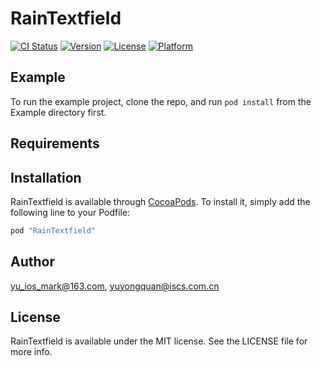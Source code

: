 # RainTextfield

[![CI Status](http://img.shields.io/travis/yu_ios_mark@163.com/RainTextfield.svg?style=flat)](https://travis-ci.org/yu_ios_mark@163.com/RainTextfield)
[![Version](https://img.shields.io/cocoapods/v/RainTextfield.svg?style=flat)](http://cocoapods.org/pods/RainTextfield)
[![License](https://img.shields.io/cocoapods/l/RainTextfield.svg?style=flat)](http://cocoapods.org/pods/RainTextfield)
[![Platform](https://img.shields.io/cocoapods/p/RainTextfield.svg?style=flat)](http://cocoapods.org/pods/RainTextfield)

## Example

To run the example project, clone the repo, and run `pod install` from the Example directory first.

## Requirements

## Installation

RainTextfield is available through [CocoaPods](http://cocoapods.org). To install
it, simply add the following line to your Podfile:

```ruby
pod "RainTextfield"
```

## Author

yu_ios_mark@163.com, yuyongquan@iscs.com.cn

## License

RainTextfield is available under the MIT license. See the LICENSE file for more info.
